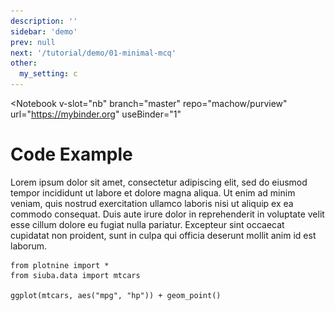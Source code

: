```yaml
---
description: ''
sidebar: 'demo'
prev: null
next: '/tutorial/demo/01-minimal-mcq'
other:
  my_setting: c
---
```


<Notebook
  v-slot="nb"
  branch="master"
  repo="machow/purview"
  url="https://mybinder.org"
  useBinder="1"
  >


# Code Example

<p>
Lorem ipsum dolor sit amet, consectetur adipiscing elit, sed do eiusmod tempor incididunt ut labore et dolore magna aliqua. Ut enim ad minim veniam, quis nostrud exercitation ullamco laboris nisi ut aliquip ex ea commodo consequat. Duis aute irure dolor in reprehenderit in voluptate velit esse cillum dolore eu fugiat nulla pariatur. Excepteur sint occaecat cupidatat non proident, sunt in culpa qui officia deserunt mollit anim id est laborum.
</p>

<code-cell :kernel="nb.kernel" :onExecute="nb.execute" language="python">

    from plotnine import *
    from siuba.data import mtcars
    
    ggplot(mtcars, aes("mpg", "hp")) + geom_point()


<template v-slot:output>


![png](./01-minimal-code_files/01-minimal-code_1_0.png)





    <ggplot: (-9223372036570553582)>



</template>


</code-cell>


</Notebook>

